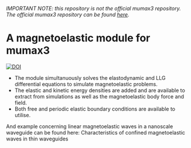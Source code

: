 *IMPORTANT NOTE: this repository is not the official mumax3 repository. The official mumax3 repository can be found [here](https://github.com/mumax/3).*



# A magnetoelastic module for mumax3
[![DOI](https://zenodo.org/badge/169079300.svg)](https://zenodo.org/badge/latestdoi/169079300)

- The module simultanuously solves the elastodynamic and LLG differential equations to simulate magnetoelastic problems. 
- The elastic and kinetic energy densities are added and are available to extract from simulations as well as the magnetoelastic body force and field.
- Both free and periodic elastic boundary conditions are available to utilise.

And example concerning linear magnetoelastic waves in a nanoscale waveguide can be found here: Characteristics of confined magnetoelastic waves in thin waveguides




